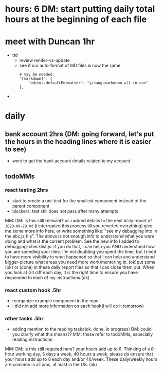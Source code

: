 # hours: 6 DM: start putting daily total hours at the beginning of each file

# meet with Duncan 1hr

- ttd
  - review render-vs-update
  - see if our auto-format of MD files is now the same
    ```
    # may be needed:
    "[markdown]": {
    	"editor.defaultFormatter": "yzhang.markdown-all-in-one"
    },
    ```
-

# daily

## bank account 2hrs (DM: going forward, let's put the hours in the heading lines where it is easier to see)

- went to get the bank account details related to my account

## todoMMs

### react testing 2hrs

- start to create a unit test for the smallest component instead of the parent component
- blockers: test still does not pass after many attempts
  
MM: DM: is this still relevant? as i added details to the next daily report of `2023-08-29.md`
(i interrupted this process till you reverted everything) give me some more info here, or write something like: "see my debugging into in the abc.js file". The above is not enough info to understand what you were doing and what is the current problem. See the new info I added to debugging-checklist.js. If you do that, I can help you AND understand how you are spending your time. I'm not doubting you spent the time, but I need to have more visibility to what happened so that I can help and understand bigger-picture what areas you need more work/mentoring in. (ok)put some (ok) or (done) in these daily report files so that I can close them out. When you look at Git diff each day, it is the right time to ensure you have responded to each of my instructions.(ok)

### react custom hook .5hr

- reorganize example component in the repo
- I did not add more information on each hook(i will do it tomorrow)

### other tasks .5hr

- adding mention to the reading tasks(ok, done, in progress)
  DM: could you clarify what this means?? MM: these refer to todoMMs, especially reading instructions.

MM: DM: is this still required here?
your hours add up to 6. Thinking of a 8-hour working day, 5 days a week, 40 hours a week, please do ensure that your hours add up to 8 each day and/or 40/week. These daily/weekly hours are common in all jobs, at least in the US. (ok)
